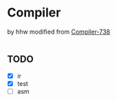 # Compiler
by hhw
modified from [Compiler-738](https://gitlab.eduxiji.net/educg-group-17291-1894922/202390002201723-738.git)

```bash


```


## TODO

- [x] ir
- [x] test
- [ ] asm